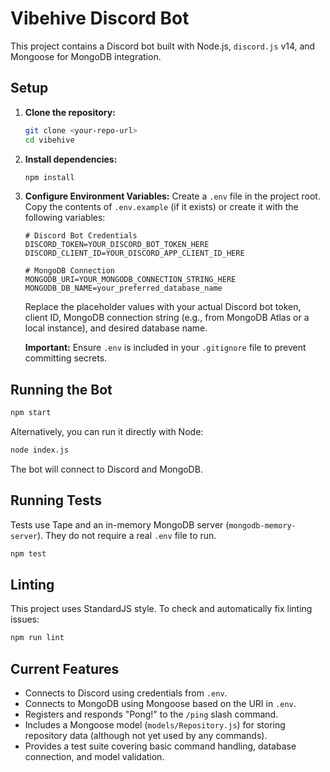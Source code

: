 # Vibehive Discord Bot

This project contains a Discord bot built with Node.js, `discord.js` v14, and Mongoose for MongoDB integration.

## Setup

1.  **Clone the repository:**
    ```bash
    git clone <your-repo-url>
    cd vibehive
    ```

2.  **Install dependencies:**
    ```bash
    npm install
    ```

3.  **Configure Environment Variables:**
    Create a `.env` file in the project root. Copy the contents of `.env.example` (if it exists) or create it with the following variables:
    ```dotenv
    # Discord Bot Credentials
    DISCORD_TOKEN=YOUR_DISCORD_BOT_TOKEN_HERE
    DISCORD_CLIENT_ID=YOUR_DISCORD_APP_CLIENT_ID_HERE

    # MongoDB Connection
    MONGODB_URI=YOUR_MONGODB_CONNECTION_STRING_HERE
    MONGODB_DB_NAME=your_preferred_database_name
    ```
    Replace the placeholder values with your actual Discord bot token, client ID, MongoDB connection string (e.g., from MongoDB Atlas or a local instance), and desired database name.
    
    **Important:** Ensure `.env` is included in your `.gitignore` file to prevent committing secrets.

## Running the Bot

```bash
npm start
```

Alternatively, you can run it directly with Node:
```bash
node index.js
```

The bot will connect to Discord and MongoDB.

## Running Tests

Tests use Tape and an in-memory MongoDB server (`mongodb-memory-server`). They do not require a real `.env` file to run.

```bash
npm test
```

## Linting

This project uses StandardJS style. To check and automatically fix linting issues:

```bash
npm run lint
```

## Current Features

*   Connects to Discord using credentials from `.env`.
*   Connects to MongoDB using Mongoose based on the URI in `.env`.
*   Registers and responds "Pong!" to the `/ping` slash command.
*   Includes a Mongoose model (`models/Repository.js`) for storing repository data (although not yet used by any commands).
*   Provides a test suite covering basic command handling, database connection, and model validation.